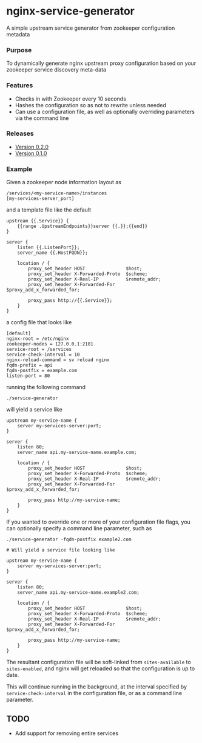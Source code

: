 # nginx-service-generator
A simple upstream service generator from zookeeper configuration metadata

### Purpose

To dynamically generate nginx upstream proxy configuration based on your zookeeper service discovery meta-data

### Features

* Checks in with Zookeeper every 10 seconds
* Hashes the configuration so as not to rewrite unless needed
* Can use a configuration file, as well as optionally overriding parameters via the command line

### Releases

* [Version 0.2.0](releases/tag/v0.2.0)
* [Version 0.1.0](releases/tag/v0.1.0)

### Example

Given a zookeeper node information layout as
```
/services/<my-service-name>/instances
[my-services-server_port]
```
and a template file like the default
```
upstream {{.Service}} {
    {{range .UpstreamEndpoints}}server {{.}};{{end}}
}

server {
    listen {{.ListenPort}};
    server_name {{.HostFQDN}};

    location / {
        proxy_set_header HOST               $host;
        proxy_set_header X-Forwarded-Proto  $scheme;
        proxy_set_header X-Real-IP          $remote_addr;
        proxy_set_header X-Forwarded-For    $proxy_add_x_forwarded_for;

        proxy_pass http://{{.Service}};
    }
}
```
a config file that looks like
```
[default]
nginx-root = /etc/nginx
zookeeper-nodes = 127.0.0.1:2181
service-root = /services
service-check-interval = 10
nginx-reload-command = sv reload nginx
fqdn-prefix = api
fqdn-postfix = example.com
listen-port = 80
```
running the following command
```
./service-generator
```
will yield a service like
```
upstream my-service-name {
    server my-services-server:port;
}

server {
    listen 80;
    server_name api.my-service-name.example.com;

    location / {
        proxy_set_header HOST               $host;
        proxy_set_header X-Forwarded-Proto  $scheme;
        proxy_set_header X-Real-IP          $remote_addr;
        proxy_set_header X-Forwarded-For    $proxy_add_x_forwarded_for;

        proxy_pass http://my-service-name;
    }
}
```

If you wanted to override one or more of your configuration file flags, you can optionally specify a command line parameter, such as
```
./service-generator -fqdn-postfix example2.com

# Will yield a service file looking like

upstream my-service-name {
    server my-services-server:port;
}

server {
    listen 80;
    server_name api.my-service-name.example2.com;

    location / {
        proxy_set_header HOST               $host;
        proxy_set_header X-Forwarded-Proto  $scheme;
        proxy_set_header X-Real-IP          $remote_addr;
        proxy_set_header X-Forwarded-For    $proxy_add_x_forwarded_for;

        proxy_pass http://my-service-name;
    }
}
```

The resultant configuration file will be soft-linked from `sites-available` to `sites-enabled`, and nginx will get reloaded so that the configuration is up to date.

This will continue running in the background, at the interval specified by `service-check-interval` in the configuration file, or as a command line parameter.

## TODO

* Add support for removing entire services
